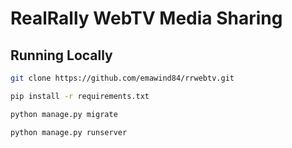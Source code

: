 # RealRally WebTV Media Sharing

## Running Locally

```bash
git clone https://github.com/emawind84/rrwebtv.git
```

```bash
pip install -r requirements.txt
```

```bash
python manage.py migrate
```

```bash
python manage.py runserver
```
